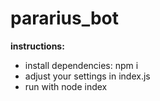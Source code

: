 # pararius_bot


<b>instructions:</b>

<ul>
  <li>
    install dependencies:  npm i
  </li>
  <li>
    adjust your settings in index.js
  </li>
  <li>
    run with node index
  </li>
</ul>


